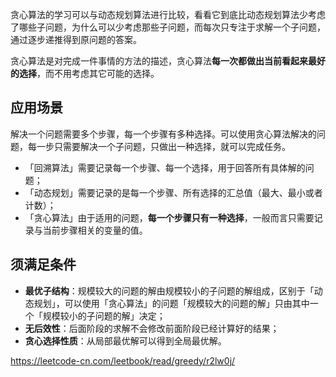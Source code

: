 
贪心算法的学习可以与动态规划算法进行比较，看看它到底比动态规划算法少考虑了哪些子问题，为什么可以少考虑那些子问题，而每次只专注于求解一个子问题，通过逐步递推得到原问题的答案。

贪心算法是对完成一件事情的方法的描述，贪心算法**每一次都做出当前看起来最好的选择**，而不用考虑其它可能的选择。

## 应用场景
解决一个问题需要多个步骤，每一个步骤有多种选择。可以使用贪心算法解决的问题，每一步只需要解决一个子问题，只做出一种选择，就可以完成任务。

* 「回溯算法」需要记录每一个步骤、每一个选择，用于回答所有具体解的问题；  
* 「动态规划」需要记录的是每一个步骤、所有选择的汇总值（最大、最小或者计数）；  
* 「贪心算法」由于适用的问题，**每一个步骤只有一种选择**，一般而言只需要记录与当前步骤相关的变量的值。

## 须满足条件
* **最优子结构**：规模较大的问题的解由规模较小的子问题的解组成，区别于「动态规划」，可以使用「贪心算法」的问题「规模较大的问题的解」只由其中一个「规模较小的子问题的解」决定； 
* **无后效性**：后面阶段的求解不会修改前面阶段已经计算好的结果；  
* **贪心选择性质**：从局部最优解可以得到全局最优解。

https://leetcode-cn.com/leetbook/read/greedy/r2lw0j/
